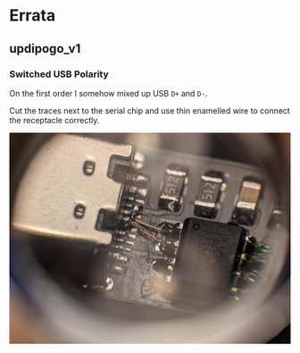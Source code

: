 # Errata

## updipogo_v1

### Switched USB Polarity

On the first order I somehow mixed up USB `D+` and `D-`.

Cut the traces next to the serial chip and use thin enamelled wire to connect the receptacle correctly.

![](images/usb_polarity_error.jpg)
